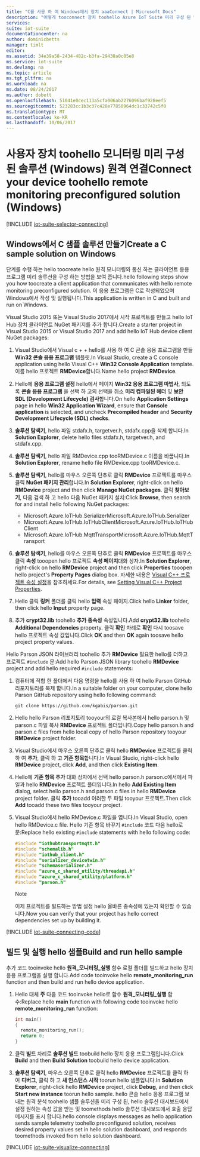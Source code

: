 ```yaml
---
title: "C를 사용 하 여 Windows에서 장치 aaaConnect | Microsoft Docs"
description: "어떻게 tooconnect 장치 toohello Azure IoT Suite 미리 구성 된 Windows에서 실행 되는 C로 작성 된 응용 프로그램을 사용 하 여 원격 모니터링 솔루션에 설명 합니다."
services: 
suite: iot-suite
documentationcenter: na
author: dominicbetts
manager: timlt
editor: 
ms.assetid: 34e39a58-2434-482c-b3fa-29438a0c05e8
ms.service: iot-suite
ms.devlang: na
ms.topic: article
ms.tgt_pltfrm: na
ms.workload: na
ms.date: 08/24/2017
ms.author: dobett
ms.openlocfilehash: 51041e0cec113a5cfa006ab2276096baf928eef5
ms.sourcegitcommit: 523283cc1b3c37c428e77850964dc1c33742c5f0
ms.translationtype: MT
ms.contentlocale: ko-KR
ms.lasthandoff: 10/06/2017
---
```

# <a name="connect-your-device-toohello-remote-monitoring-preconfigured-solution-windows"></a><span data-ttu-id="265d1-103">사용자 장치 toohello 모니터링 미리 구성 된 솔루션 (Windows) 원격 연결</span><span class="sxs-lookup"><span data-stu-id="265d1-103">Connect your device toohello remote monitoring preconfigured solution (Windows)</span></span>
[!INCLUDE [iot-suite-selector-connecting](../../includes/iot-suite-selector-connecting.md)]

## <a name="create-a-c-sample-solution-on-windows"></a><span data-ttu-id="265d1-104">Windows에서 C 샘플 솔루션 만들기</span><span class="sxs-lookup"><span data-stu-id="265d1-104">Create a C sample solution on Windows</span></span>
<span data-ttu-id="265d1-105">단계를 수행 하는 hello toocreate hello 원격 모니터링와 통신 하는 클라이언트 응용 프로그램 미리 솔루션을 구성 하는 방법을 보여 줍니다.</span><span class="sxs-lookup"><span data-stu-id="265d1-105">hello following steps show you how toocreate a client application that communicates with hello remote monitoring preconfigured solution.</span></span> <span data-ttu-id="265d1-106">이 응용 프로그램은 C로 작성되었으며 Windows에서 작성 및 실행됩니다.</span><span class="sxs-lookup"><span data-stu-id="265d1-106">This application is written in C and built and run on Windows.</span></span>

<span data-ttu-id="265d1-107">Visual Studio 2015 또는 Visual Studio 2017에서 시작 프로젝트를 만들고 hello IoT Hub 장치 클라이언트 NuGet 패키지를 추가 합니다.</span><span class="sxs-lookup"><span data-stu-id="265d1-107">Create a starter project in Visual Studio 2015 or Visual Studio 2017 and add hello IoT Hub device client NuGet packages:</span></span>

1. <span data-ttu-id="265d1-108">Visual Studio에서 Visual c + + hello를 사용 하 여 C 콘솔 응용 프로그램을 만들 **Win32 콘솔 응용 프로그램** 템플릿.</span><span class="sxs-lookup"><span data-stu-id="265d1-108">In Visual Studio, create a C console application using hello Visual C++ **Win32 Console Application** template.</span></span> <span data-ttu-id="265d1-109">이름 hello 프로젝트 **RMDevice**합니다.</span><span class="sxs-lookup"><span data-stu-id="265d1-109">Name hello project **RMDevice**.</span></span>
2. <span data-ttu-id="265d1-110">Hello에 **응용 프로그램 설정** hello에서 페이지 **Win32 응용 프로그램 마법사**, 되도록 **콘솔 응용 프로그램** 을 선택 하 고의 선택을 취소 **미리 컴파일된 헤더** 및 **보안 SDL (Development Lifecycle) 검사**합니다.</span><span class="sxs-lookup"><span data-stu-id="265d1-110">On hello **Application Settings** page in hello **Win32 Application Wizard**, ensure that **Console application** is selected, and uncheck **Precompiled header** and **Security Development Lifecycle (SDL) checks**.</span></span>
3. <span data-ttu-id="265d1-111">**솔루션 탐색기**, hello 파일 stdafx.h, targetver.h, stdafx.cpp을 삭제 합니다.</span><span class="sxs-lookup"><span data-stu-id="265d1-111">In **Solution Explorer**, delete hello files stdafx.h, targetver.h, and stdafx.cpp.</span></span>
4. <span data-ttu-id="265d1-112">**솔루션 탐색기**, hello 파일 RMDevice.cpp tooRMDevice.c 이름을 바꿉니다.</span><span class="sxs-lookup"><span data-stu-id="265d1-112">In **Solution Explorer**, rename hello file RMDevice.cpp tooRMDevice.c.</span></span>
5. <span data-ttu-id="265d1-113">**솔루션 탐색기**, hello를 마우스 오른쪽 단추로 클릭 **RMDevice** 프로젝트를 마우스 클릭 **NuGet 패키지 관리**합니다.</span><span class="sxs-lookup"><span data-stu-id="265d1-113">In **Solution Explorer**, right-click on hello **RMDevice** project and then click **Manage NuGet packages**.</span></span> <span data-ttu-id="265d1-114">클릭 **찾아보기**, 다음 검색 하 고 hello 다음 NuGet 패키지 설치:</span><span class="sxs-lookup"><span data-stu-id="265d1-114">Click **Browse**, then search for and install hello following NuGet packages:</span></span>
   
   * <span data-ttu-id="265d1-115">Microsoft.Azure.IoTHub.Serializer</span><span class="sxs-lookup"><span data-stu-id="265d1-115">Microsoft.Azure.IoTHub.Serializer</span></span>
   * <span data-ttu-id="265d1-116">Microsoft.Azure.IoTHub.IoTHubClient</span><span class="sxs-lookup"><span data-stu-id="265d1-116">Microsoft.Azure.IoTHub.IoTHubClient</span></span>
   * <span data-ttu-id="265d1-117">Microsoft.Azure.IoTHub.MqttTransport</span><span class="sxs-lookup"><span data-stu-id="265d1-117">Microsoft.Azure.IoTHub.MqttTransport</span></span>
6. <span data-ttu-id="265d1-118">**솔루션 탐색기**, hello를 마우스 오른쪽 단추로 클릭 **RMDevice** 프로젝트를 마우스 클릭 **속성** tooopen hello 프로젝트 **속성 페이지**대화 상자.</span><span class="sxs-lookup"><span data-stu-id="265d1-118">In **Solution Explorer**, right-click on hello **RMDevice** project and then click **Properties** tooopen hello project's **Property Pages** dialog box.</span></span> <span data-ttu-id="265d1-119">자세한 내용은 [Visual C++ 프로젝트 속성 설정][lnk-c-project-properties]을 참조하세요.</span><span class="sxs-lookup"><span data-stu-id="265d1-119">For details, see [Setting Visual C++ Project Properties][lnk-c-project-properties].</span></span> 
7. <span data-ttu-id="265d1-120">Hello 클릭 **링커** 폴더를 클릭 hello **입력** 속성 페이지.</span><span class="sxs-lookup"><span data-stu-id="265d1-120">Click hello **Linker** folder, then click hello **Input** property page.</span></span>
8. <span data-ttu-id="265d1-121">추가 **crypt32.lib** toohello **추가 종속성** 속성입니다.</span><span class="sxs-lookup"><span data-stu-id="265d1-121">Add **crypt32.lib** toohello **Additional Dependencies** property.</span></span> <span data-ttu-id="265d1-122">클릭 **확인** 차례로 **확인** 다시 toosave hello 프로젝트 속성 값입니다.</span><span class="sxs-lookup"><span data-stu-id="265d1-122">Click **OK** and then **OK** again toosave hello project property values.</span></span>

<span data-ttu-id="265d1-123">Hello Parson JSON 라이브러리 toohello 추가 **RMDevice** 필요한 hello를 더하고 프로젝트 `#include` 문:</span><span class="sxs-lookup"><span data-stu-id="265d1-123">Add hello Parson JSON library toohello **RMDevice** project and add hello required `#include` statements:</span></span>

1. <span data-ttu-id="265d1-124">컴퓨터에 적합 한 폴더에서 다음 명령을 hello를 사용 하 여 hello Parson GitHub 리포지토리를 복제 합니다.</span><span class="sxs-lookup"><span data-stu-id="265d1-124">In a suitable folder on your computer, clone hello Parson GitHub repository using hello following command:</span></span>

    ```
    git clone https://github.com/kgabis/parson.git
    ```

1. <span data-ttu-id="265d1-125">Hello hello Parson 리포지토리 tooyour의 로컬 복사본에서 hello parson.h 및 parson.c 파일 복사 **RMDevice** 프로젝트 폴더입니다.</span><span class="sxs-lookup"><span data-stu-id="265d1-125">Copy hello parson.h and parson.c files from hello local copy of hello Parson repository tooyour **RMDevice** project folder.</span></span>

1. <span data-ttu-id="265d1-126">Visual Studio에서 마우스 오른쪽 단추로 클릭 hello **RMDevice** 프로젝트를 클릭 하 여 **추가**, 클릭 하 고 **기존 항목**합니다.</span><span class="sxs-lookup"><span data-stu-id="265d1-126">In Visual Studio, right-click hello **RMDevice** project, click **Add**, and then click **Existing Item**.</span></span>

1. <span data-ttu-id="265d1-127">Hello에 **기존 항목 추가** 대화 상자에서 선택 hello parson.h parson.c에서에서 파일과 hello **RMDevice** 프로젝트 폴더입니다.</span><span class="sxs-lookup"><span data-stu-id="265d1-127">In hello **Add Existing Item** dialog, select hello parson.h and parson.c files in hello **RMDevice** project folder.</span></span> <span data-ttu-id="265d1-128">클릭 **추가** tooadd 이러한 두 파일 tooyour 프로젝트.</span><span class="sxs-lookup"><span data-stu-id="265d1-128">Then click **Add** tooadd these two files tooyour project.</span></span>

1. <span data-ttu-id="265d1-129">Visual Studio에서 hello RMDevice.c 파일을 엽니다.</span><span class="sxs-lookup"><span data-stu-id="265d1-129">In Visual Studio, open hello RMDevice.c file.</span></span> <span data-ttu-id="265d1-130">Hello 기존 항목 바꾸기 `#include` 코드 다음 hello로 문:</span><span class="sxs-lookup"><span data-stu-id="265d1-130">Replace hello existing `#include` statements with hello following code:</span></span>
   
    ```c
    #include "iothubtransportmqtt.h"
    #include "schemalib.h"
    #include "iothub_client.h"
    #include "serializer_devicetwin.h"
    #include "schemaserializer.h"
    #include "azure_c_shared_utility/threadapi.h"
    #include "azure_c_shared_utility/platform.h"
    #include "parson.h"
    ```

    > [!NOTE]
    > <span data-ttu-id="265d1-131">이제 프로젝트를 빌드하는 방법 설정 hello 올바른 종속성에 있는지 확인할 수 있습니다.</span><span class="sxs-lookup"><span data-stu-id="265d1-131">Now you can verify that your project has hello correct dependencies set up by building it.</span></span>

[!INCLUDE [iot-suite-connecting-code](../../includes/iot-suite-connecting-code.md)]

## <a name="build-and-run-hello-sample"></a><span data-ttu-id="265d1-132">빌드 및 실행 hello 샘플</span><span class="sxs-lookup"><span data-stu-id="265d1-132">Build and run hello sample</span></span>

<span data-ttu-id="265d1-133">추가 코드 tooinvoke hello **원격\_모니터링\_실행** 함수 로컬 폴더를 빌드하고 hello 장치 응용 프로그램을 실행 합니다.</span><span class="sxs-lookup"><span data-stu-id="265d1-133">Add code tooinvoke hello **remote\_monitoring\_run** function and then build and run hello device application.</span></span>

1. <span data-ttu-id="265d1-134">Hello 대체 **주** 다음 코드 tooinvoke hello로 함수 **원격\_모니터링\_실행** 함수:</span><span class="sxs-lookup"><span data-stu-id="265d1-134">Replace hello **main** function with following code tooinvoke hello **remote\_monitoring\_run** function:</span></span>
   
    ```c
    int main()
    {
      remote_monitoring_run();
      return 0;
    }
    ```

1. <span data-ttu-id="265d1-135">클릭 **빌드** 차례로 **솔루션 빌드** toobuild hello 장치 응용 프로그램입니다.</span><span class="sxs-lookup"><span data-stu-id="265d1-135">Click **Build** and then **Build Solution** toobuild hello device application.</span></span>

1. <span data-ttu-id="265d1-136">**솔루션 탐색기**, 마우스 오른쪽 단추로 클릭 hello **RMDevice** 프로젝트를 클릭 하 여 **디버그**, 클릭 하 고 **새 인스턴스 시작** toorun hello 샘플입니다.</span><span class="sxs-lookup"><span data-stu-id="265d1-136">In **Solution Explorer**, right-click hello **RMDevice** project, click **Debug**, and then click **Start new instance** toorun hello sample.</span></span> <span data-ttu-id="265d1-137">hello 콘솔 hello 응용 프로그램 보내는 원격 분석 toohello 샘플 솔루션을 미리 구성 된, hello 솔루션 대시보드에서 설정 원하는 속성 값을 받는 및 toomethods hello 솔루션 대시보드에서 호출 응답 메시지를 표시 합니다.</span><span class="sxs-lookup"><span data-stu-id="265d1-137">hello console displays messages as hello application sends sample telemetry toohello preconfigured solution, receives desired property values set in hello solution dashboard, and responds toomethods invoked from hello solution dashboard.</span></span>

[!INCLUDE [iot-suite-visualize-connecting](../../includes/iot-suite-visualize-connecting.md)]

[lnk-c-project-properties]: https://msdn.microsoft.com/library/669zx6zc.aspx
